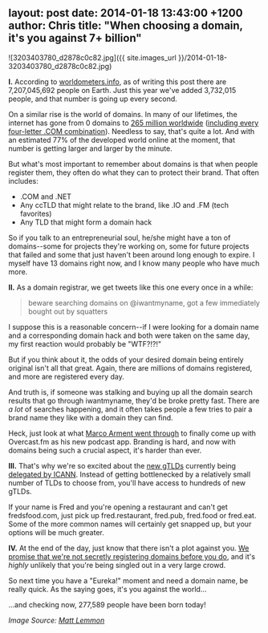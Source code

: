 layout: post
date: 2014-01-18 13:43:00 +1200
author: Chris
title: "When choosing a domain, it's you against 7+ billion"
----

![3203403780_d2878c0c82.jpg]({{ site.images_url }}/2014-01-18-3203403780_d2878c0c82.jpg)

<!-- excerpt -->

**I.** According to [worldometers.info](http://www.worldometers.info/world-population/), as of writing this post there are 7,207,045,692 people on Earth. Just this year we've added 3,732,015 people, and that number is going up every second. 

On a similar rise is the world of domains. In many of our lifetimes, the internet has gone from 0 domains to [265 million worldwide](http://www.verisigninc.com/assets/infographic-dnib-Q32013.pdf) ([including every four-letter .COM combination](https://iwantmyname.com/blog/2013/12/four-letter-coms-are-a-four-letter-wordgone.html)). Needless to say, that's quite a lot. And with an estimated 77% of the developed world online at the moment, that number is getting larger and larger by the minute. 

But what's most important to remember about domains is that when people register them, they often do what they can to protect their brand. That often includes:

+ .COM and .NET
+ Any ccTLD that might relate to the brand, like .IO and .FM (tech favorites)
+ Any TLD that might form a domain hack

So if you talk to an entrepreneurial soul, he/she might have a ton of domains--some for projects they're working on, some for future projects that failed and some that just haven't been around long enough to expire. I myself have 13 domains right now, and I know many people who have much more.

<!-- /excerpt -->

**II.** As a domain registrar, we get tweets like this one every once in a while:

>beware searching domains on @iwantmyname, got a few immediately bought out by squatters

I suppose this is a reasonable concern--if I were looking for a domain name and a corresponding domain hack and both were taken on the same day, my first reaction would probably be "WTF?!?!"

But if you think about it, the odds of your desired domain being entirely original isn't all that great. Again, there are millions of domains registered, and more are registered every day. 

And truth is, if someone was stalking and buying up all the domain search results that go through iwantmyname, they'd be broke pretty fast. There are *a lot* of searches happening, and it often takes people a few tries to pair a brand name they like with a domain they can find. 

Heck, just look at what [Marco Arment went through](http://www.marco.org/2013/09/24/naming-overcast) to finally come up with Overcast.fm as his new podcast app. Branding is hard, and now with domains being such a crucial aspect, it's harder than ever. 

**III.** That's why we're so excited about the [new gTLDs](https://iwantmyname.com/domains/new-gtld-domain-extensions) currently being [delegated by ICANN](http://newgtlds.icann.org/en/program-status/delegated-strings). Instead of getting bottlenecked by a relatively small number of TLDs to choose from, you'll have access to hundreds of new gTLDs. 

If your name is Fred and you're opening a restaurant and can't get fredsfood.com, just pick up fred.restaurant, fred.pub, fred.food or fred.eat. Some of the more common names will certainly get snapped up, but your options will be much greater. 

**IV.** At the end of the day, just know that there isn't a plot against you. [We promise that we're not secretly registering domains before you do](https://iwantmyname.com/blog/2013/05/iwantmyname-does-not-register-domains-you-have-searched-for.html), and it's *highly* unlikely that you're being singled out in a very large crowd.

So next time you have a "Eureka!" moment and need a domain name, be really quick. As the saying goes, it's you against the world...

...and checking now, 277,589 people have been born today! 

*Image Source: [Matt Lemmon](http://www.flickr.com/photos/mplemmon/3203403780/)*
